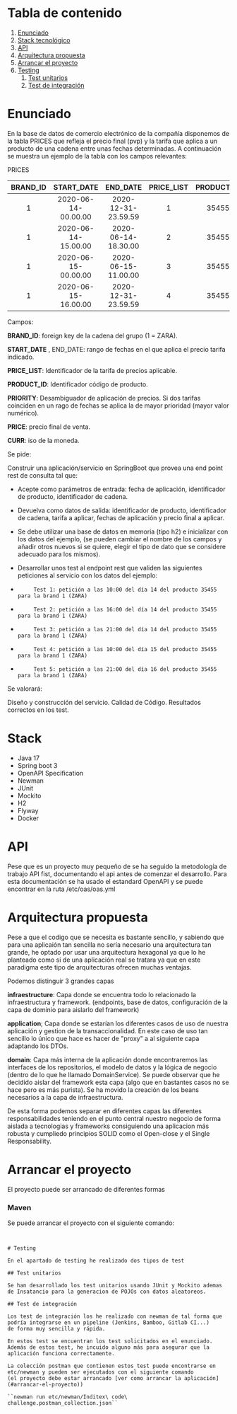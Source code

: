 # Tabla de contenido 
1. [Enunciado](#enunciado)
2. [Stack tecnológico](#stack)
3. [API](#api)
4. [Arquitectura propuesta](#arquitectura-propuesta)
5. [Arrancar el proyecto](#arrancar-el-proyecto)
6. [Testing](#testing)
   1. [Test unitarios](#test-unitarios)
   2. [Test de integración](#test-de-integración)


# Enunciado

En la base de datos de comercio electrónico de la compañía disponemos de la tabla PRICES que refleja el precio final (pvp) y la tarifa que aplica a un producto de una cadena entre unas fechas determinadas. A continuación se muestra un ejemplo de la tabla con los campos relevantes:

PRICES

|BRAND_ID   | START_DATE           | END_DATE             | PRICE_LIST |    PRODUCT_ID    | PRIORITY  |           PRICE           |   CURR   |
| :--------:|:--------------------:|:--------------------:|:----------:|:----------------:|:---------:|:-------------------------:|:--------:|
|  1        | 2020-06-14-00.00.00  | 2020-12-31-23.59.59  |     1      |      35455       |     0     |           35.50           |   EUR    |
|  1        | 2020-06-14-15.00.00  | 2020-06-14-18.30.00  |     2      |      35455       |     1     |           25.45           |   EUR    |
|  1        | 2020-06-15-00.00.00  | 2020-06-15-11.00.00  |     3      |      35455       |     1     |           30.50           |   EUR    |
|  1        | 2020-06-15-16.00.00  | 2020-12-31-23.59.59  |     4      |      35455       |     1     |           38.95           |   EUR    |


Campos:

**BRAND_ID**: foreign key de la cadena del grupo (1 = ZARA).

**START_DATE** , END_DATE: rango de fechas en el que aplica el precio tarifa indicado.

**PRICE_LIST**: Identificador de la tarifa de precios aplicable.

**PRODUCT_ID**: Identificador código de producto.

**PRIORITY**: Desambiguador de aplicación de precios. Si dos tarifas coinciden en un rago de fechas se aplica la de mayor prioridad (mayor valor numérico).

**PRICE**: precio final de venta.

**CURR**: iso de la moneda.



Se pide:

Construir una aplicación/servicio en SpringBoot que provea una end point rest de consulta  tal que:
- Acepte como parámetros de entrada: fecha de aplicación, identificador de producto, identificador de cadena.
- Devuelva como datos de salida: identificador de producto, identificador de cadena, tarifa a aplicar, fechas de aplicación y precio final a aplicar.
- Se debe utilizar una base de datos en memoria (tipo h2) e inicializar con los datos del ejemplo, (se pueden cambiar el nombre de los campos y añadir otros nuevos si se quiere, elegir el tipo de dato que se considere adecuado para los mismos).
- Desarrollar unos test al endpoint rest que  validen las siguientes peticiones al servicio con los datos del ejemplo:


-          Test 1: petición a las 10:00 del día 14 del producto 35455   para la brand 1 (ZARA)

-          Test 2: petición a las 16:00 del día 14 del producto 35455   para la brand 1 (ZARA)

-          Test 3: petición a las 21:00 del día 14 del producto 35455   para la brand 1 (ZARA)

-          Test 4: petición a las 10:00 del día 15 del producto 35455   para la brand 1 (ZARA)

-          Test 5: petición a las 21:00 del día 16 del producto 35455   para la brand 1 (ZARA)


Se valorará:


Diseño y construcción del servicio.
Calidad de Código.
Resultados correctos en los test.

# Stack

- Java 17
- Spring boot 3
- OpenAPI Specification
- Newman
- JUnit
- Mockito
- H2
- Flyway
- Docker

# API

Pese que es un proyecto muy pequeño de se ha seguido la metodología de trabajo API fist, documentando el api antes de comenzar el desarrollo.
Para esta documentación se ha usado el estandard OpenAPI y se puede encontrar en la ruta /etc/oas/oas.yml



# Arquitectura propuesta

Pese a que el codigo que se necesita es bastante sencillo, y sabiendo que para una aplicaión tan sencilla no sería necesario una arquitectura tan 
grande, he optado por usar una arquitectura hexagonal ya que lo he planteado como si de una aplicación real se tratara ya que en este
paradigma este tipo de arquitecturas ofrecen muchas ventajas.

Podemos distinguir 3 grandes capas

**infraestructure**: Capa donde se encuentra todo lo relacionado la infraestructura y framework. (endpoints, base de datos, configuración de la
capa de dominio para aislarlo del framework)

**application**; Capa donde se estarían los diferentes casos de uso de nuestra aplicación y gestion de la transaccionalidad. 
En este caso de uso tan sencillo lo único que hace es hacer de "proxy" a al siguiente capa adaptando los DTOs. 

**domain**: Capa más interna de la aplicación donde encontraremos las interfaces de los repositorios, el modelo de datos y 
la lógica de negocio (dentro de lo que he llamado DomainService). Se puede observar que he decidido aislar del framework esta capa
(algo que en bastantes casos no se hace pero es más purista). Se ha movido la creación de los beans necesarios a la capa de infraestructura.


De esta forma podemos separar en diferentes capas las diferentes responsabilidades teniendo en el punto central nuestro negocio 
de forma aislada a tecnologias y frameworks consiguiendo una aplicacion más robusta y cumpliedo principios SOLID como el 
Open-close y el Single Responsability.


# Arrancar el proyecto

El proyecto puede ser arrancado de diferentes formas

### Maven 

Se puede arrancar el proyecto con el siguiente comando: 

````


# Testing

En el apartado de testing he realizado dos tipos de test

## Test unitarios

Se han desarrollado los test unitarios usando JUnit y Mockito ademas de Insatancio para la generacion de POJOs con datos aleatoreos.

## Test de integración

Los test de integración los he realizado con newman de tal forma que podría integrarse en un pipeline (Jenkins, Bamboo, Gitlab CI...)
de forma muy sencilla y rápida. 

En estos test se encuentran los test solicitados en el enunciado. Además de estos test, he incuido alguno más para asegurar que la
aplicación funciona correctamente. 

La colección postman que contienen estos test puede encontrarse en etc/newman y pueden ser ejecutados con el siguiente comando 
(el proyecto debe estar arrancado [ver como arrancar la aplicación](#arrancar-el-proyecto))

``newman run etc/newman/Inditex\ code\ challenge.postman_collection.json``

